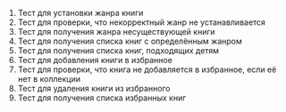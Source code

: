 1. Тест для установки жанра книги
2. Тест для проверки, что некорректный жанр не устанавливается
3. Тест для получения жанра несуществующей книги
4. Тест для получения списка книг с определённым жанром
5. Тест для получения списка книг, подходящих детям
6. Тест для добавления книги в избранное
7. Тест для проверки, что книга не добавляется в избранное, если её нет в коллекции
8. Тест для удаления книги из избранного
9. Тест для получения списка избранных книг